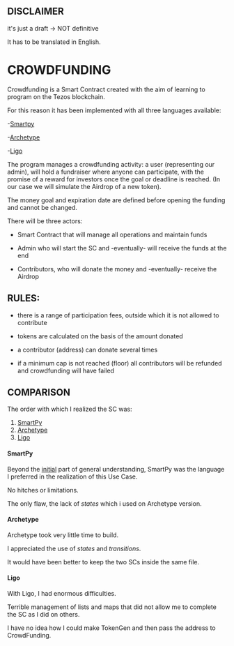 ## DISCLAIMER

it's just a draft -> NOT definitive

It has to be translated in English.

  

# CROWDFUNDING

Crowdfunding is a Smart Contract created with the aim of learning to program on the Tezos blockchain.

For this reason it has been implemented with all three languages available:

-[Smartpy](https://github.com/TheMastro-11/LearningTezos/blob/contracts/CrowdFunding/SmartPy/README.md)

-[Archetype](https://github.com/TheMastro-11/LearningTezos/blob/contracts/CrowdFunding/Archetype/README.md)

-[Ligo](https://github.com/TheMastro-11/LearningTezos/blob/contracts/CrowdFunding/Ligo/README.md)

  

The program manages a crowdfunding activity: a user (representing our admin), will hold a fundraiser where anyone can participate, with the promise of a reward for investors once the goal or deadline is reached. (In our case we will simulate the Airdrop of a new token).

The money goal and expiration date are defined before opening the funding and cannot be changed.


There will be three actors:

* Smart Contract that will manage all operations and maintain funds

* Admin who will start the SC and -eventually- will receive the funds at the end

* Contributors, who will donate the money and -eventually- receive the Airdrop

  

## RULES:

* there is a range of participation fees, outside which it is not allowed to contribute

* tokens are calculated on the basis of the amount donated

* a contributor (address) can donate several times

* if a minimum cap is not reached (floor) all contributors will be refunded and crowdfunding will have failed
  

## COMPARISON
The order with which I realized the SC was:
1. [SmartPy](https://github.com/TheMastro-11/LearningTezos/tree/contracts/CrowdFunding/SmartPy)
2. [Archetype](https://github.com/TheMastro-11/LearningTezos/tree/contracts/CrowdFunding/Archetype)
3. [Ligo](https://github.com/TheMastro-11/LearningTezos/tree/contracts/CrowdFunding/Ligo)

#### SmartPy
Beyond the [initial](https://github.com/TheMastro-11/LearningTezos#smartpy) part of general understanding, SmartPy was the language I preferred in the realization of this Use Case.

No hitches or limitations.

The only flaw, the lack of *states* which i used on Archetype version.

#### Archetype
Archetype took very little time to build.

I appreciated the use of *states* and *transitions*.

It would have been better to keep the two SCs inside the same file.

#### Ligo
With Ligo, I had enormous difficulties. 

Terrible management of lists and maps that did not allow me to complete the SC as I did on others.

I have no idea how I could make TokenGen and then pass the address to CrowdFunding.



